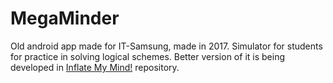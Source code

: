 # MegaMinder
Old android app made for IT-Samsung, made in 2017.
Simulator for students for practice in solving logical schemes. Better version of it is being developed in [Inflate My Mind!](https://github.com/Dimakl/Inflate-My-Mind) repository.
